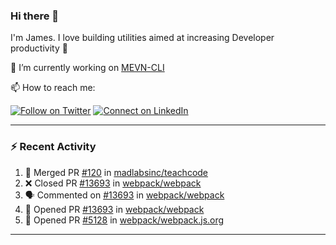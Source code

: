 ### Hi there 👋

I'm James. I love building utilities aimed at increasing Developer productivity :raised_hands: 

🔭 I’m currently working on [MEVN-CLI](https://github.com/madlabsinc/mevn-cli)

📫 How to reach me:

[![Follow on Twitter](https://img.shields.io/badge/--twitter?label=Twitter&logo=Twitter&style=social)](https://twitter.com/james_madhacks) [![Connect on LinkedIn](https://img.shields.io/badge/--linkedin?label=LinkedIn&logo=LinkedIn&style=social)](https://www.linkedin.com/in/jamesgeorge007)

---

### :zap: Recent Activity

<!--START_SECTION:activity-->
1. 🎉 Merged PR [#120](https://github.com/madlabsinc/teachcode/pull/120) in [madlabsinc/teachcode](https://github.com/madlabsinc/teachcode)
2. ❌ Closed PR [#13693](https://github.com/webpack/webpack/pull/13693) in [webpack/webpack](https://github.com/webpack/webpack)
3. 🗣 Commented on [#13693](https://github.com/webpack/webpack/issues/13693) in [webpack/webpack](https://github.com/webpack/webpack)
4. 💪 Opened PR [#13693](https://github.com/webpack/webpack/pull/13693) in [webpack/webpack](https://github.com/webpack/webpack)
5. 💪 Opened PR [#5128](https://github.com/webpack/webpack.js.org/pull/5128) in [webpack/webpack.js.org](https://github.com/webpack/webpack.js.org)
<!--END_SECTION:activity-->

---

<!--
**jamesgeorge007/jamesgeorge007** is a ✨ _special_ ✨ repository because its `README.md` (this file) appears on your GitHub profile.

Here are some ideas to get you started:

- 🌱 I’m currently learning ...
- 👯 I’m looking to collaborate on ...
- 🤔 I’m looking for help with ...
- 💬 Ask me about ...
- 😄 Pronouns: ...
- ⚡ Fun fact: ...
-->
